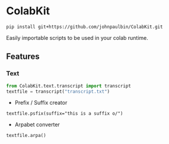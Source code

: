 # ColabKit

```
pip install git+https://github.com/johnpaulbin/ColabKit.git
```

Easily importable scripts to be used in your colab runtime.


## Features

### Text

```py
from ColabKit.text.transcript import transcript
textfile = transcript("transcript.txt")
```

- Prefix / Suffix creator

`textfile.psfix(suffix="this is a suffix o/")`
  
- Arpabet converter

`textfile.arpa()`